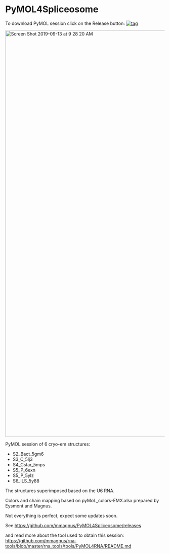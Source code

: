 # PyMOL4Spliceosome

To download PyMOL session click on the Release button:
[![tag](https://img.shields.io/github/release/mmagnus/PyMOL4Spliceosome.svg)](https://github.com/mmagnus/PyMOL4Spliceosome/releases)

<a href="https://github.com/mmagnus/PyMOL4Spliceosome/releases"><img width="1283" alt="Screen Shot 2019-09-13 at 9 28 20 AM" src="https://user-images.githubusercontent.com/118740/64844794-e9aca900-d608-11e9-8191-379037eaaa3e.png"></a>

PyMOL session of 6 cryo-em structures: 

- S2_Bact_5gm6
- S3_C_5lj3
- S4_Cstar_5mps
- S5_P_6exn
- S5_P_5ylz
- S6_ILS_5y88 

The structures superimposed based on the U6 RNA.

Colors and chain mapping based on pyMoL_colors-EMX.xlsx prepared by Eysmont and Magnus.

Not everything is perfect, expect some updates soon.

See https://github.com/mmagnus/PyMOL4Spliceosome/releases

and read more about the tool used to obtain this session: https://github.com/mmagnus/rna-tools/blob/master/rna_tools/tools/PyMOL4RNA/README.md


